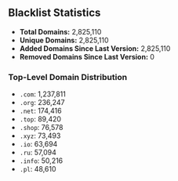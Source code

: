 ## Blacklist Statistics

- **Total Domains:** 2,825,110
- **Unique Domains:** 2,825,110
- **Added Domains Since Last Version:** 2,825,110
- **Removed Domains Since Last Version:** 0

### Top-Level Domain Distribution

-  `.com`: 1,237,811
-  `.org`: 236,247
-  `.net`: 174,416
-  `.top`: 89,420
-  `.shop`: 76,578
-  `.xyz`: 73,493
-  `.io`: 63,694
-  `.ru`: 57,094
-  `.info`: 50,216
-  `.pl`: 48,610
